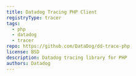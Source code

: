 ```yaml
---
title: Datadog Tracing PHP Client
registryType: tracer
tags:
  - php
  - datadog
  - tracer
repo: https://github.com/DataDog/dd-trace-php
license: BSD
description: Datadog tracing library for PHP
authors: Datadog
---
```


